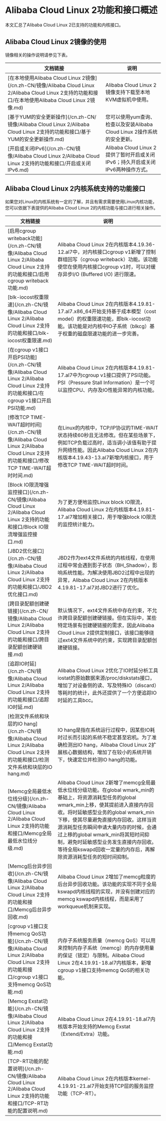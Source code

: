 # Alibaba Cloud Linux 2功能和接口概述

本文汇总了Alibaba Cloud Linux 2已支持的功能和内核接口。

## Alibaba Cloud Linux 2镜像的使用

镜像相关的操作说明请参见下表。

|文档链接|说明|
|----|--|
|[在本地使用Alibaba Cloud Linux 2镜像](/cn.zh-CN/镜像/Alibaba Cloud Linux 2/Alibaba Cloud Linux 2支持的功能和接口/在本地使用Alibaba Cloud Linux 2镜像.md)|Alibaba Cloud Linux 2镜像支持下载至本地KVM虚拟机中使用。|
|[基于YUM的安全更新操作](/cn.zh-CN/镜像/Alibaba Cloud Linux 2/Alibaba Cloud Linux 2支持的功能和接口/基于YUM的安全更新操作.md)|您可以使用yum查询、检查以及安装Alibaba Cloud Linux 2操作系统的安全更新。|
|[开启或关闭IPv6](/cn.zh-CN/镜像/Alibaba Cloud Linux 2/Alibaba Cloud Linux 2支持的功能和接口/开启或关闭IPv6.md)|Alibaba Cloud Linux 2提供了暂时开启或关闭IPv6；持久开启或关闭IPv6两种操作方式。|

## Alibaba Cloud Linux 2内核系统支持的功能接口

如果您对Linux的内核系统有一定的了解，并且有需求需要使用Linux内核功能，您可以依据下表提供的Alibaba Cloud Linux 2的内核功能与接口进行相关操作。

|文档链接|说明|
|----|--|
|[启用cgroup writeback功能](/cn.zh-CN/镜像/Alibaba Cloud Linux 2/Alibaba Cloud Linux 2支持的功能和接口/启用cgroup writeback功能.md)|Alibaba Cloud Linux 2在内核版本4.19.36-12.al7中，对内核接口cgroup v1新增了控制群组回写（cgroup writeback）功能。该功能使您在使用内核接口cgroup v1时，可以对缓存异步I/O \(Buffered I/O\) 进行限速。|
|[blk-iocost权重限速](/cn.zh-CN/镜像/Alibaba Cloud Linux 2/Alibaba Cloud Linux 2支持的功能和接口/blk-iocost权重限速.md)|Alibaba Cloud Linux 2在内核版本4.19.81-17.al7.x86\_64开始支持基于成本模型（cost model）的权重限速功能，即blk-iocost功能。该功能是对内核中IO子系统（blkcg）基于权重的磁盘限速功能的进一步完善。|
|[在cgroup v1接口开启PSI功能](/cn.zh-CN/镜像/Alibaba Cloud Linux 2/Alibaba Cloud Linux 2支持的功能和接口/在cgroup v1接口开启PSI功能.md)|Alibaba Cloud Linux 2在内核版本4.19.81-17.al7中为cgroup v1接口提供了PSI功能。PSI（Pressure Stall Information）是一个可以监控CPU、内存及IO性能异常的内核功能。|
|[修改TCP TIME-WAIT超时时间](/cn.zh-CN/镜像/Alibaba Cloud Linux 2/Alibaba Cloud Linux 2支持的功能和接口/修改TCP TIME-WAIT超时时间.md)|在Linux的内核中，TCP/IP协议的TIME-WAIT状态持续60秒且无法修改。但在某些场景下，例如TCP负载过高时，适当调小该值有助于提升网络性能。因此Alibaba Cloud Linux 2在内核版本4.19.43-13.al7新增内核接口，用于修改TCP TIME-WAIT超时时间。|
|[Block IO限流增强监控接口](/cn.zh-CN/镜像/Alibaba Cloud Linux 2/Alibaba Cloud Linux 2支持的功能和接口/Block IO限流增强监控接口.md)|为了更方便地监控Linux block IO限流，Alibaba Cloud Linux 2在内核版本4.19.81-17.al7增加相关接口，用于增强block IO限流的监控统计能力。|
|[JBD2优化接口](/cn.zh-CN/镜像/Alibaba Cloud Linux 2/Alibaba Cloud Linux 2支持的功能和接口/JBD2优化接口.md)|JBD2作为ext4文件系统的内核线程，在使用过程中常会遇到影子状态（BH\_Shadow），影响系统性能。为解决使用JBD2过程中出现的异常，Alibaba Cloud Linux 2在内核版本4.19.81-17.al7对JBD2进行了优化。|
|[跨目录配额创建硬链接](/cn.zh-CN/镜像/Alibaba Cloud Linux 2/Alibaba Cloud Linux 2支持的功能和接口/跨目录配额创建硬链接.md)|默认情况下，ext4文件系统中存在约束，不允许跨目录配额创建硬链接。但在实际中，某些特定场景有创建硬链接的需求，因此Alibaba Cloud Linux 2提供定制接口，该接口能够绕过ext4文件系统中的约束，实现跨目录配额创建硬链接。|
|[追踪IO时延](/cn.zh-CN/镜像/Alibaba Cloud Linux 2/Alibaba Cloud Linux 2支持的功能和接口/追踪IO时延.md)|Alibaba Cloud Linux 2优化了IO时延分析工具iostat的原始数据来源/proc/diskstats接口，增加了对设备侧的读、写及特殊IO（discard）等耗时的统计，此外还提供了一个方便追踪IO时延的工具bcc。|
|[检测文件系统和块层的IO hang](/cn.zh-CN/镜像/Alibaba Cloud Linux 2/Alibaba Cloud Linux 2支持的功能和接口/检测文件系统和块层的IO hang.md)|IO hang是指在系统运行过程中，因某些IO耗时过长而引起的系统不稳定甚至宕机。为了准确检测出IO hang，Alibaba Cloud Linux 2扩展核心数据结构，增加了在较小的系统开销下，快速定位并检测IO hang的功能。|
|[Memcg全局最低水位线分级](/cn.zh-CN/镜像/Alibaba Cloud Linux 2/Alibaba Cloud Linux 2支持的功能和接口/Memcg全局最低水位线分级.md)|Alibaba Cloud Linux 2新增了memcg全局最低水位线分级功能。在global wmark\_min的基础上，将资源消耗型任务的global wmark\_min上移，使其提前进入直接内存回收。将时延敏感型业务的global wmark\_min下移，使其尽量避免直接内存回收。这样当资源消耗型任务瞬间申请大量内存的时候，会通过上移的global wmark\_min将其短时间抑制，避免时延敏感型业务发生直接内存回收。等待全局kswapd回收一定量的内存后，再解除资源消耗型任务的短时间抑制。|
|[Memcg后台异步回收](/cn.zh-CN/镜像/Alibaba Cloud Linux 2/Alibaba Cloud Linux 2支持的功能和接口/Memcg后台异步回收.md)|Alibaba Cloud Linux 2增加了memcg粒度的后台异步回收功能。该功能的实现不同于全局kswapd内核线程的实现，并没有创建对应的memcg kswapd内核线程，而是采用了workqueue机制来实现。|
|[cgroup v1接口支持memcg QoS功能](/cn.zh-CN/镜像/Alibaba Cloud Linux 2/Alibaba Cloud Linux 2支持的功能和接口/cgroup v1接口支持memcg QoS功能.md)|内存子系统服务质量（memcg QoS）可以用来控制内存子系统（memcg）的内存使用量的保证（锁定）与限制。Alibaba Cloud Linux 2在4.19.91-18.al7内核版本，新增cgroup v1接口支持memcg QoS的相关功能。|
|[Memcg Exstat功能](/cn.zh-CN/镜像/Alibaba Cloud Linux 2/Alibaba Cloud Linux 2支持的功能和接口/Memcg Exstat功能.md)|Alibaba Cloud Linux 2在4.19.91-18.al7内核版本开始支持的Memcg Exstat（Extend/Extra）功能。|
|[TCP-RT功能的配置说明](/cn.zh-CN/镜像/Alibaba Cloud Linux 2/Alibaba Cloud Linux 2支持的功能和接口/TCP-RT功能的配置说明.md)|Alibaba Cloud Linux 2在内核版本kernel-4.19.91-21.al7开始支持TCP层的服务监控功能（TCP-RT）。|

